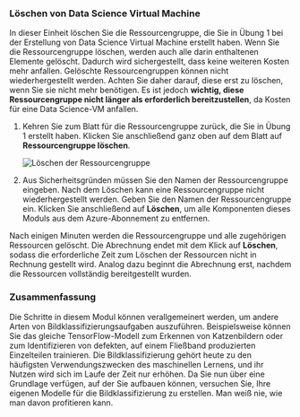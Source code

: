 ### <a name="delete-the-data-science-vm"></a>Löschen von Data Science Virtual Machine

In dieser Einheit löschen Sie die Ressourcengruppe, die Sie in Übung 1 bei der Erstellung von Data Science Virtual Machine erstellt haben. Wenn Sie die Ressourcengruppe löschen, werden auch alle darin enthaltenen Elemente gelöscht. Dadurch wird sichergestellt, dass keine weiteren Kosten mehr anfallen. Gelöschte Ressourcengruppen können nicht wiederhergestellt werden. Achten Sie daher darauf, diese erst zu löschen, wenn Sie sie nicht mehr benötigen. Es ist jedoch **wichtig, diese Ressourcengruppe nicht länger als erforderlich bereitzustellen**, da Kosten für eine Data Science-VM anfallen.

1. Kehren Sie zum Blatt für die Ressourcengruppe zurück, die Sie in Übung 1 erstellt haben. Klicken Sie anschließend ganz oben auf dem Blatt auf **Ressourcengruppe löschen**.

    ![Löschen der Ressourcengruppe](../media/6-delete-resource-group.png)

1. Aus Sicherheitsgründen müssen Sie den Namen der Ressourcengruppe eingeben. Nach dem Löschen kann eine Ressourcengruppe nicht wiederhergestellt werden. Geben Sie den Namen der Ressourcengruppe ein. Klicken Sie anschließend auf **Löschen**, um alle Komponenten dieses Moduls aus dem Azure-Abonnement zu entfernen.

Nach einigen Minuten werden die Ressourcengruppe und alle zugehörigen Ressourcen gelöscht. Die Abrechnung endet mit dem Klick auf **Löschen**, sodass die erforderliche Zeit zum Löschen der Ressourcen nicht in Rechnung gestellt wird. Analog dazu beginnt die Abrechnung erst, nachdem die Ressourcen vollständig bereitgestellt wurden.

### <a name="summary"></a>Zusammenfassung

Die Schritte in diesem Modul können verallgemeinert werden, um andere Arten von Bildklassifizierungsaufgaben auszuführen. Beispielsweise können Sie das gleiche TensorFlow-Modell zum Erkennen von Katzenbildern oder zum Identifizieren von defekten, auf einem Fließband produzierten Einzelteilen trainieren. Die Bildklassifizierung gehört heute zu den häufigsten Verwendungszwecken des maschinellen Lernens, und ihr Nutzen wird sich im Laufe der Zeit nur erhöhen. Da Sie nun über eine Grundlage verfügen, auf der Sie aufbauen können, versuchen Sie, Ihre eigenen Modelle für die Bildklassifizierung zu erstellen. Man weiß nie, wie man davon profitieren kann.